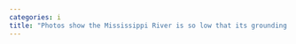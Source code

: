 ```yaml
---
categories: i
title: "Photos show the Mississippi River is so low that its grounding barges disrupting the supply chain and revealing a 19thcentury shipwreck"
---
```

